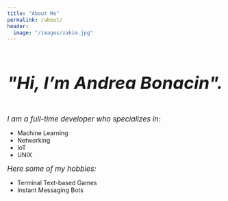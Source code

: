 ```yaml
---
title: "About Me"
permalink: /about/
header:
  image: "/images/zakim.jpg"
---
```

<br>

# _**<center><big><big>"Hi, I’m Andrea Bonacin".</big></big></center>**_

<br>

*<big>I am a full-time developer who specializes in:</big>*

* Machine Learning
* Networking
* IoT
* UNIX

*<big>Here some of my hobbies:</big>*

* Terminal Text-based Games
* Instant Messaging Bots

